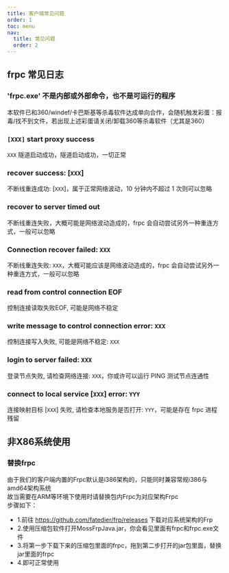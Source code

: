 ```yaml
---
title: 客户端常见问题
order: 1
toc: menu
nav:
  title: 常见问题
  order: 2
---
```

## frpc 常见日志
### 'frpc.exe' 不是内部或外部命令，也不是可运行的程序
本软件已和360/windef/卡巴斯基等杀毒软件达成单向合作，会随机触发彩蛋：报毒/找不到文件，若出现上述彩蛋请关闭/卸载360等杀毒软件（尤其是360）
### `[XXX]` start proxy success
`XXX` 隧道启动成功，隧道启动成功，一切正常 
### recover success: [`XXX`]
不断线重连成功: [`XXX`]，属于正常网络波动，10 分钟内不超过 1 次则可以忽略 
### recover to server timed out
不断线重连失败，大概可能是网络波动造成的，frpc 会自动尝试另外一种重连方式，一般可以忽略
### Connection recover failed: `XXX` 
不断线重连失败: `XXX`，大概可能应该是网络波动造成的，frpc 会自动尝试另外一种重连方式，一般可以忽略
### read from control connection EOF
控制连接读取失败EOF, 可能是网络不稳定
### write message to control connection error: `XXX`
控制连接写入失败, 可能是网络不稳定: `XXX`
### login to server failed: `XXX`
登录节点失败, 请检查网络连接: `XXX`，你或许可以运行 PING 测试节点连通性
### connect to local service [`XXX`] error: `YYY`
连接映射目标 [`XXX`] 失败, 请检查本地服务是否打开: `YYY`，可能是存在 frpc 进程残留

## 非X86系统使用
### 替换frpc
由于我们的客户端内置的Frpc默认是i386架构的，只能同时兼容常规i386与amd64架构系统<br>
故当需要在ARM等环境下使用时请替换包内Frpc为对应架构Frpc<br>
步骤如下：
- 1.前往 https://github.com/fatedier/frp/releases 下载对应系统架构的Frp
- 2.使用压缩包软件打开MossFrpJava.jar，你会看见里面有frpc和frpc.exe文件
- 3.将第一步下载下来的压缩包里面的frpc，拖到第二步打开的jar包里面，替换jar里面的frpc
- 4.即可正常使用

